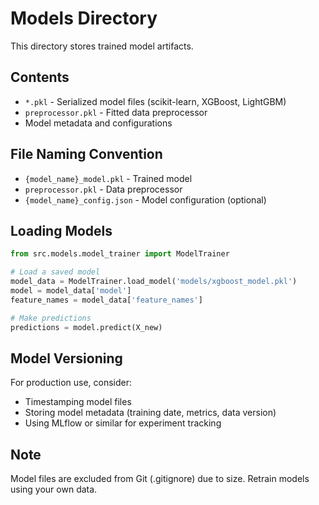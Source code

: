 # Models Directory

This directory stores trained model artifacts.

## Contents

- `*.pkl` - Serialized model files (scikit-learn, XGBoost, LightGBM)
- `preprocessor.pkl` - Fitted data preprocessor
- Model metadata and configurations

## File Naming Convention

- `{model_name}_model.pkl` - Trained model
- `preprocessor.pkl` - Data preprocessor
- `{model_name}_config.json` - Model configuration (optional)

## Loading Models

```python
from src.models.model_trainer import ModelTrainer

# Load a saved model
model_data = ModelTrainer.load_model('models/xgboost_model.pkl')
model = model_data['model']
feature_names = model_data['feature_names']

# Make predictions
predictions = model.predict(X_new)
```

## Model Versioning

For production use, consider:
- Timestamping model files
- Storing model metadata (training date, metrics, data version)
- Using MLflow or similar for experiment tracking

## Note

Model files are excluded from Git (.gitignore) due to size.
Retrain models using your own data.
